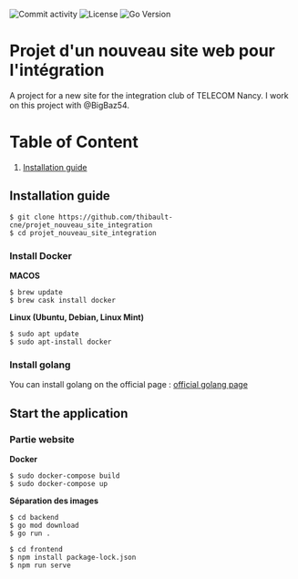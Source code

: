 ![Commit activity](https://img.shields.io/github/commit-activity/w/thibault-cne/projet_nouveau_site_integration)
![License](https://img.shields.io/github/license/thibault-cne/projet_nouveau_site_integration)
![Go Version](https://img.shields.io/github/go-mod/go-version/thibault-cne/projet_nouveau_site_integration/master?filename=backend%2Fgo.mod)
# Projet d'un nouveau site web pour l'intégration
A project for a new site for the integration club of TELECOM Nancy. I work on this project with @BigBaz54.

# Table of Content

1. [Installation guide](#installation-guide)

## Installation guide

``` shell
$ git clone https://github.com/thibault-cne/projet_nouveau_site_integration
$ cd projet_nouveau_site_integration
```

### Install Docker

**MACOS**

``` shell
$ brew update
$ brew cask install docker
```

**Linux (Ubuntu, Debian, Linux Mint)**

``` shell
$ sudo apt update
$ sudo apt-install docker
```

### Install golang

You can install golang on the official page : [official golang page](https://go.dev/doc/install)

## Start the application

### Partie website

**Docker**

``` shell
$ sudo docker-compose build
$ sudo docker-compose up
```

**Séparation des images**

``` shell
$ cd backend
$ go mod download
$ go run .
```

``` shell
$ cd frontend
$ npm install package-lock.json
$ npm run serve
```

